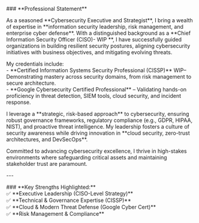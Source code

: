   
\#\#\# \*\*Professional Statement\*\*  

As a seasoned \*\*Cybersecurity Executive and Strategist\*\*, I bring a wealth of expertise in \*\*information security leadership, risk management, and enterprise cyber defense\*\*. With a distinguished background as a \*\*Chief Information Security Officer (CISO)- WIP \*\*, I have successfully guided organizations in building resilient security postures, aligning cybersecurity initiatives with business objectives, and mitigating evolving threats.  

My credentials include:    
\- \*\*Certified Information Systems Security Professional (CISSP)\*\* WIP– Demonstrating mastery across security domains, from risk management to secure architecture.    
\- \*\*Google Cybersecurity Certified Professional\*\* – Validating hands-on proficiency in threat detection, SIEM tools, cloud security, and incident response.  

I leverage a \*\*strategic, risk-based approach\*\* to cybersecurity, ensuring robust governance frameworks, regulatory compliance (e.g., GDPR, HIPAA, NIST), and proactive threat intelligence. My leadership fosters a culture of security awareness while driving innovation in \*\*cloud security, zero-trust architectures, and DevSecOps\*\*.  

Committed to advancing cybersecurity excellence, I thrive in high-stakes environments where safeguarding critical assets and maintaining stakeholder trust are paramount.  

\---

\#\#\# \*\*Key Strengths Highlighted:\*\*    
✅ \*\*Executive Leadership (CISO-Level Strategy)\*\*    
✅ \*\*Technical & Governance Expertise (CISSP)\*\*    
✅ \*\*Cloud & Modern Threat Defense (Google Cyber Cert)\*\*    
✅ \*\*Risk Management & Compliance\*\*  
